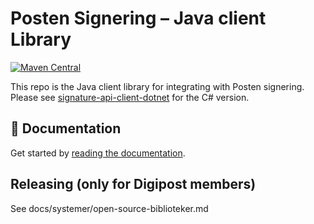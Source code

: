 # Posten Signering – Java client Library
[![Maven Central](https://maven-badges.herokuapp.com/maven-central/no.digipost.signature/signature-api-client-java/badge.svg)](https://maven-badges.herokuapp.com/maven-central/no.digipost.signature/signature-api-client-java)

This repo is the Java client library for integrating with Posten signering. Please see [signature-api-client-dotnet](https://github.com/digipost/signature-api-client-dotnet) for the C# version.

## 📕 Documentation

Get started by [reading the documentation](http://signering-docs.rtfd.io/).
 
## Releasing (only for Digipost members)

See docs/systemer/open-source-biblioteker.md
